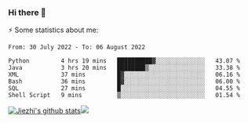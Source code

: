 ### Hi there 👋

⚡ Some statistics about me:


<!--START_SECTION:waka-->

```text
From: 30 July 2022 - To: 06 August 2022

Python         4 hrs 19 mins   ██████████▓░░░░░░░░░░░░░░   43.07 %
Java           3 hrs 20 mins   ████████▒░░░░░░░░░░░░░░░░   33.38 %
XML            37 mins         █▓░░░░░░░░░░░░░░░░░░░░░░░   06.16 %
Bash           36 mins         █▓░░░░░░░░░░░░░░░░░░░░░░░   06.00 %
SQL            27 mins         █░░░░░░░░░░░░░░░░░░░░░░░░   04.55 %
Shell Script   9 mins          ▒░░░░░░░░░░░░░░░░░░░░░░░░   01.54 %
```

<!--END_SECTION:waka-->





[![Jiezhi's github stats](https://github-readme-stats.vercel.app/api?username=Jiezhi&show_icons=true)](https://github.com/Jiezhi/github-readme-stats)[![](https://stats.justsong.cn/api/leetcode/?username=Jiezhi)](https://leetcode.com/Jiezhi/) 
<!--
[![Top Langs](https://github-readme-stats.vercel.app/api/top-langs/?username=Jiezhi&hide=javascript,html)](https://github.com/Jiezhi/github-readme-stats)

**Jiezhi/Jiezhi** is a ✨ _special_ ✨ repository because its `README.md` (this file) appears on your GitHub profile.

Here are some ideas to get you started:

- 🔭 I’m currently working on ...
- 🌱 I’m currently learning ...
- 👯 I’m looking to collaborate on ...
- 🤔 I’m looking for help with ...
- 💬 Ask me about ...
- 📫 How to reach me: ...
- 😄 Pronouns: ...
- ⚡ Fun fact: ...
-->

